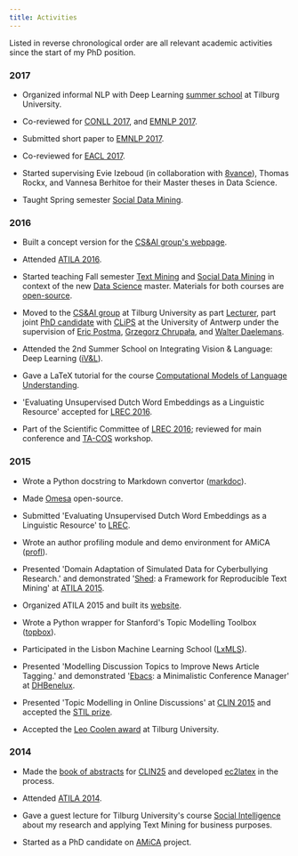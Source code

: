```yaml
---
title: Activities
---
```


Listed in reverse chronological order are all relevant academic activities
since the start of my PhD position.

### 2017

* Organized informal NLP with Deep Learning [summer school](https://twitter.com/_cmry/status/878241733452079104) at Tilburg University.

* Co-reviewed for [CONLL 2017](http://www.conll.org/), and [EMNLP 2017](http://emnlp2017.net/).

* Submitted short paper to [EMNLP 2017](http://emnlp2017.net/).

* Co-reviewed for [EACL 2017](http://eacl2017.org/). 

* Started supervising Evie Izeboud (in collaboration with
  [8vance](https://8vance.com/)), Thomas Rockx, and Vannesa Berhitoe for their
  Master theses in Data Science.

* Taught Spring semester [Social Data
Mining](https://mystudy.uvt.nl/it10.vakzicht?taal=e&pfac=FGW&vakcode=880022).

### 2016

* Built a concept version for the [CS&AI group's webpage](https://tcsai.github.io).

* Attended [ATILA 2016](http://applejack.science.ru.nl/atila2016/).

* Started teaching Fall semester [Text
Mining](https://mystudy.uvt.nl/it10.vakzicht?taal=N&pfac=FGW&vakcode=880091) and
[Social Data
Mining](https://mystudy.uvt.nl/it10.vakzicht?taal=e&pfac=FGW&vakcode=880022) in
context of the new [Data
Science](https://www.tilburguniversity.edu/education/masters-programmes/data-science-business-and-governance/)
master. Materials for both courses are [open-source](https://github.com/tcsai/).

* Moved to the [CS&AI group](https://tcsai.github.io) at Tilburg University as
part [Lecturer](https://www.tilburguniversity.edu/webwijs/show/c.d.emmery.htm),
part joint [PhD candidate](http://www.clips.uantwerpen.be/people/chris-emmery)
with [CLiPS](http://www.clips.uantwerpen.be/) at the University of Antwerp under the
supervision of [Eric Postma](http://www.ericpostma.nl), [Grzegorz
Chrupała](http://grzegorz.chrupala.me), and [Walter
Daelemans](http://www.clips.uantwerpen.be/~walter/).

* Attended the 2nd Summer School on Integrating Vision & Language: Deep Learning ([iV&L](http://ivl-net.eu/event/2nd-summer-school-on-integrating-vision-language-deep-learning/)).

* Gave a LaTeX tutorial for the course [Computational Models of Language Understanding](https://www.uantwerpen.be/popup/opleidingsonderdeel.aspx?catalognr=2011FLWTAA&taal=en&aj=2016).

* 'Evaluating Unsupervised Dutch Word Embeddings as a Linguistic Resource' accepted for [LREC 2016](http://lrec2016.lrec-conf.org/en/).

* Part of the Scientific Committee of [LREC 2016](http://lrec2016.lrec-conf.org/en/); reviewed for main conference and [TA-COS](http://ta-cos.org/) workshop.

### 2015

* Wrote a Python docstring to Markdown convertor ([markdoc](http://www.amicaproject.be/markdoc)).

* Made [Omesa](https://www.github.com/cmry/omesa) open-source.

* Submitted 'Evaluating Unsupervised Dutch Word Embeddings as a Linguistic Resource' to [LREC](http://lrec2016.lrec-conf.org/en/).

* Wrote an author profiling module and demo environment for AMiCA ([profl](http://www.amicaproject.be/profl)).

* Presented 'Domain Adaptation of Simulated Data for Cyberbullying Research.' and demonstrated '[Shed](https://www.github.com/cmry/shed): a Framework for Reproducible Text Mining' at [ATILA 2015](http://www.clips.uantwerpen.be/atila15).

* Organized ATILA 2015 and built its [website](http://www.clips.uantwerpen.be/atila15).

* Wrote a Python wrapper for Stanford's Topic Modelling Toolbox ([topbox](https://www.github.com/cmry/shed)).

* Participated in the Lisbon Machine Learning School ([LxMLS](http://lxmls.it.pt/2015/)).

* Presented 'Modelling Discussion Topics to Improve News Article Tagging.' and demonstrated '[Ebacs](https://www.github.com/cmry/ebacs): a Minimalistic Conference Manager' at [DHBenelux](http://dhbenelux.org/).

* Presented 'Topic Modelling in Online Discussions' at [CLIN 2015](http://www.clips.uantwerpen.be/clin25/home) and accepted the [STIL prize](http://www.let.rug.nl/vannoord/Clin/stilprijs.html).

* Accepted the [Leo Coolen award](http://www.clips.ua.ac.be/news/chris-emmery-wins-leo-coolen-award-for-his-master-dissertation) at Tilburg University.

### 2014

* Made the [book of abstracts](http://www.clips.uantwerpen.be/~ben/sites/default/files/book_of_abstracts_final.pdf) for [CLIN25](http://www.clips.uantwerpen.be/clin25/home) and
  developed [ec2latex](https://www.github.com/cmry/ec2latex) in the process.

* Attended [ATILA 2014](http://www.lt3.ugent.be/atila/).

* Gave a guest lecture for Tilburg University's course [Social Intelligence](https://mystudy.uvt.nl/it10.vakzicht?taal=N&pfac=FGW&vakcode=880021)
  about my research and applying Text Mining for business purposes.

* Started as a PhD candidate on [AMiCA](http://www.amicaproject.be/) project.

